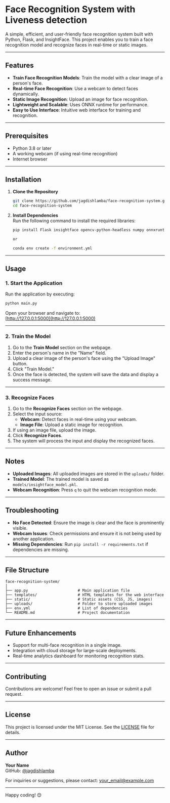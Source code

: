 
# Face Recognition System with Liveness detection

A simple, efficient, and user-friendly face recognition system built with Python, Flask, and InsightFace. This project enables you to train a face recognition model and recognize faces in real-time or static images.

---

## Features

- **Train Face Recognition Models**: Train the model with a clear image of a person's face.
- **Real-time Face Recognition**: Use a webcam to detect faces dynamically.
- **Static Image Recognition**: Upload an image for face recognition.
- **Lightweight and Scalable**: Uses ONNX runtime for performance.
- **Easy to Use Interface**: Intuitive web interface for training and recognition.

---

## Prerequisites

- Python 3.8 or later
- A working webcam (if using real-time recognition)
- Internet browser

---

## Installation

1. **Clone the Repository**  
   ```bash
   git clone https://github.com/jagdishlamba/face-recognition-system.git
   cd face-recognition-system
   
   ```

2. **Install Dependencies**  
   Run the following command to install the required libraries:
   ```bash
   pip install Flask insightface opencv-python-headless numpy onnxruntime dlib 

   or 

   conda env create -f environment.yml
   ```

---

## Usage

### 1. Start the Application

Run the application by executing:
```bash
python main.py
```

Open your browser and navigate to:  
[http://127.0.0.1:5000](http://127.0.0.1:5000)

---

### 2. Train the Model

1. Go to the **Train Model** section on the webpage.
2. Enter the person's name in the "Name" field.
3. Upload a clear image of the person's face using the "Upload Image" button.
4. Click "Train Model."
5. Once the face is detected, the system will save the data and display a success message.

---

### 3. Recognize Faces

1. Go to the **Recognize Faces** section on the webpage.
2. Select the input source:
   - **Webcam**: Detect faces in real-time using your webcam.
   - **Image File**: Upload a static image for recognition.
3. If using an image file, upload the image.
4. Click **Recognize Faces**.
5. The system will process the input and display the recognized faces.

---

## Notes

- **Uploaded Images**: All uploaded images are stored in the `uploads/` folder.
- **Trained Model**: The trained model is saved as `models/insightface_model.pkl`.
- **Webcam Recognition**: Press `q` to quit the webcam recognition mode.

---

## Troubleshooting

- **No Face Detected**: Ensure the image is clear and the face is prominently visible.
- **Webcam Issues**: Check permissions and ensure it is not being used by another application.
- **Missing Dependencies**: Run `pip install -r requirements.txt` if dependencies are missing.

---

## File Structure

```
face-recognition-system/
│
├── app.py                      # Main application file
├── templates/                  # HTML templates for the web interface
├── static/                     # Static assets (CSS, JS, images)
├── uploads/                    # Folder to store uploaded images
├── env.yml                     # List of dependencies
└── README.md                   # Project documentation
```

---

## Future Enhancements

- Support for multi-face recognition in a single image.
- Integration with cloud storage for large-scale deployments.
- Real-time analytics dashboard for monitoring recognition stats.

---

## Contributing

Contributions are welcome! Feel free to open an issue or submit a pull request.

---

## License

This project is licensed under the MIT License. See the [LICENSE](LICENSE) file for details.

---

## Author

**Your Name**  
GitHub: [@jagdishlamba](https://github.com/jagdishlamba)  

For inquiries or suggestions, please contact: your_email@example.com  

---

Happy coding! 😊
